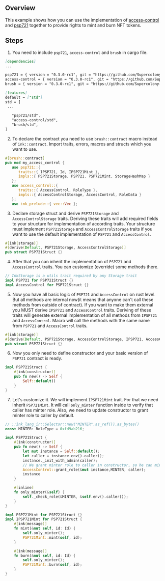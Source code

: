 ## Overview

This example shows how you can use the implementation of
[access-control](contracts/access/access-control) and
[psp721](contracts/token/psp721) together to provide rights to mint and burn NFT tokens.

## Steps

1. You need to include `psp721`, `access-control` and `brush` in cargo file.

```markdown
[dependencies]
...

psp721 = { version = "0.3.0-rc1", git = "https://github.com/Supercolony-net/openbrush-contracts", default-features = false }
access-control = { version = "0.3.0-rc1", git = "https://github.com/Supercolony-net/openbrush-contracts", default-features = false }
brush = { version = "0.3.0-rc1", git = "https://github.com/Supercolony-net/openbrush-contracts", default-features = false }

[features]
default = ["std"]
std = [
 ...
   
   "psp721/std",
   "access-control/std",
   "brush/std",
]
```

2. To declare the contract you need to use `brush::contract` macro instead of `ink::contract`. Import traits, errors,
   macros and structs which you want to use.

```rust
#[brush::contract]
pub mod my_access_control {
   use psp721::{
      traits::{ IPSP721, Id, IPSP721Mint },
      impls::{ PSP721Storage, PSP721, PSP721Mint, StorageHashMap }
   };
   use access_control::{
      traits::{ AccessControl, RoleType },
      impls::{ AccessControlStorage, AccessControl, RoleData }
   };
   use ink_prelude::{ vec::Vec };
```

3. Declare storage struct and derive `PSP721Storage` and `AccessControlStorage`
   traits. Deriving these traits will add required fields to your structure for implementation of according traits. Your
   structure must implement
   `PSP721Storage` and `AccessControlStorage` traits if you want to use the default implementation of `PSP721`
   and `AccessControl`.

```rust
#[ink(storage)]
#[derive(Default, PSP721Storage, AccessControlStorage)]
pub struct PSP721Struct {}
```

4. After that you can inherit the implementation of `PSP721` and `AccessControl` traits. You can customize (override) some
   methods there.

```rust
// InkStorage is a utils trait required by any Storage trait
impl PSP721 for PSP721Struct {}
impl AccessControl for PSP721Struct {}
```

5. Now you have all basic logic of `PSP721` and `AccessControl` on rust level. But all methods are internal now(it means
   that anyone can't call these methods from outside of contract). If you want to make them external you MUST
   derive `IPSP721` and `AccessControl` traits. Deriving of these traits will generate external implementation of all
   methods from `IPSP721` and `AccessControl`. Macro will call the methods with the same name from `PSP721`
   and `AccessControl` traits.

```rust
#[ink(storage)]
#[derive(Default, PSP721Storage, AccessControlStorage, IPSP721, AccessControl)]
pub struct PSP721Struct {}
```

6. Now you only need to define constructor and your basic version of `PSP721` contract is ready.

```rust
impl PSP721Struct {
    #[ink(constructor)]
    pub fn new() -> Self {
        Self::default()
    }
}
```

7. Let's customize it. We will implement `IPSP721Mint` trait. For that we need inherit `PSP721Mint`. It will
   call `only_minter` function inside to verify that caller has minter role. Also, we need to update constructor to
   grant minter role to caller by default.

```rust
// ::ink_lang_ir::Selector::new("MINTER".as_ref()).as_bytes()
const MINTER: RoleType = 0xfd9ab216;

impl PSP721Struct {
    #[ink(constructor)]
    pub fn new() -> Self {
        let mut instance = Self::default();
        let caller = instance.env().caller();
        instance._init_with_admin(caller);
        // We grant minter role to caller in constructor, so he can mint/burn tokens
        AccessControl::grant_role(&mut instance,MINTER, caller);
        instance
    }

    #[inline]
    fn only_minter(&self) {
        self._check_role(&MINTER, &self.env().caller());
    }
}

impl PSP721Mint for PSP721Struct {}
impl IPSP721Mint for PSP721Struct {
    #[ink(message)]
    fn mint(&mut self, id: Id) {
        self.only_minter();
        PSP721Mint::mint(self, id);
    }

    #[ink(message)]
    fn burn(&mut self, id: Id) {
        self.only_minter();
        PSP721Mint::burn(self, id);
    }
}
```
